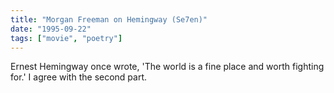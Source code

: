 ```yaml
---
title: "Morgan Freeman on Hemingway (Se7en)"
date: "1995-09-22"
tags: ["movie", "poetry"]
---
```


Ernest Hemingway once wrote, 'The world is a fine place and worth fighting for.' I agree with the second part.
